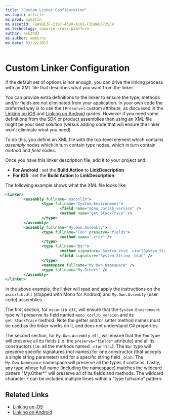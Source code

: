 ```yaml
---
title: "Custom Linker Configuration"
ms.topic: article
ms.prod: xamarin
ms.assetid: F8A99E3F-2197-4399-AC81-F1DBAB5729C9
ms.technology: xamarin-cross-platform
author: asb3993
ms.author: amburns
ms.date: 03/22/2017
---
```


# Custom Linker Configuration

If the default set of options is not enough, you can drive the linking
process with an XML file that describes what you want from the linker.

You can provide extra definitions to the linker to ensure the type, methods
and/or fields are not eliminated from your application. In your own code the
preferred way is to use the `[Preserve]` custom attribute, as discussed
in the [Linking on iOS](~/ios/deploy-test/linker.md) and
[Linking on Android](~/android/deploy-test/linker.md)
guides.
However if you need some definitions from the SDK or product assemblies then using an
XML file might be your best solution (versus adding code that will ensure the
linker won't eliminate what you need).

To do this, you define an XML file with the top-level element
<linker> which contains *assembly* nodes which in turn contain *type* nodes, which in turn contain *method* and *field*
nodes.

Once you have this linker description file, add it to your project and:

-  **For Android** : set the  **Build Action** to **LinkDescription**
-  **For iOS** : set the  **Build Action** to **LinkDescription**


The following example shows what the XML file looks like:

```xml
<linker>
        <assembly fullname="mscorlib">
                <type fullname="System.Environment">
                        <field name="mono_corlib_version" />
                        <method name="get_StackTrace" />
                </type>
        </assembly>
        <assembly fullname="My.Own.Assembly">
                <type fullname="Foo" preserve="fields">
                        <method name=".ctor" />
                </type>
                <type fullname="Bar">
                        <method signature="System.Void .ctor(System.String)" />
                        <field signature="System.String _blah" />
                </type>
                <namespace fullname="My.Own.Namespace" />
                <type fullname="My.Other*" />
        </assembly>
</linker>
```

In the above example, the linker will read and apply the instructions on the `mscorlib.dll` (shipped with Mono for Android) and `My.Own.Assembly` (user code) assemblies.

The first section, for `mscorlib.dll`, will ensure that the `System.Environment` type will preserve its field named `mono_corlib_version` and its `get_StackTrace` method.
Note the getter and/or setter method names must be used as the linker works on
IL and does not understand C# properties.

The second section, for `My.Own.Assembly.dll`, will ensure that
the `Foo` type will preserve all its fields (i.e. the `preserve="fields"` attribute) and all its constructors (i.e. all
the methods named `.ctor` in IL). The `Bar` type
will preserve specific signatures (not names) for one constructor (that
accepts a single string parameter) and for a specific string field `_blah`.
The `My.Own.Namespace` namespace will preserve all the types it contains.
Lastly, any type whose full name (including the namespace) matches the wildcard
pattern "My.Other\*" will preserve all of its fields and methods. The wildcard
character `*` can be included multiple times within a "type fullname" pattern.



## Related Links

- [Linking on iOS](~/ios/deploy-test/linker.md)
- [Linking on Android](~/android/deploy-test/linker.md)
